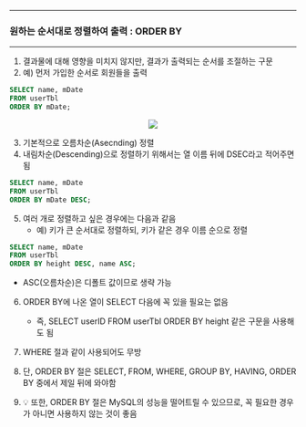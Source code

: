 -----
### 원하는 순서대로 정렬하여 출력 : ORDER BY
-----
1. 결과물에 대해 영향을 미치지 않지만, 결과가 출력되는 순서를 조절하는 구문
2. 예) 먼저 가입한 순서로 회원들을 출력
```sql
SELECT name, mDate
FROM userTbl
ORDER BY mDate;
```
<div align="center">
<img src="https://github.com/sooyounghan/Data-Base/assets/34672301/a52eaee0-d972-4713-973a-e8fbd70073aa">
</div>

3. 기본적으로 오름차순(Asecnding) 정렬
4. 내림차순(Descending)으로 정렬하기 위해서는 열 이름 뒤에 DSEC라고 적어주면 됨
```sql
SELECT name, mDate
FROM userTbl
ORDER BY mDate DESC;
```

5. 여러 개로 정렬하고 싶은 경우에는 다음과 같음
   - 예) 키가 큰 순서대로 정렬하되, 키가 같은 경우 이름 순으로 정렬
```sql
SELECT name, mDate
FROM userTbl
ORDER BY height DESC, name ASC;
```
  - ASC(오름차순)은 디폴트 값이므로 생략 가능

6. ORDER BY에 나온 열이 SELECT 다음에 꼭 있을 필요는 없음
   - 즉, SELECT userID FROM userTbl ORDER BY height 같은 구문을 사용해도 됨

7. WHERE 절과 같이 사용되어도 무방
8. 단, ORDER BY 절은 SELECT, FROM, WHERE, GROUP BY, HAVING, ORDER BY 중에서 제일 뒤에 와야함
9. 💡 또한, ORDER BY 절은 MySQL의 성능을 떨어트릴 수 있으므로, 꼭 필요한 경우가 아니면 사용하지 않는 것이 좋음
